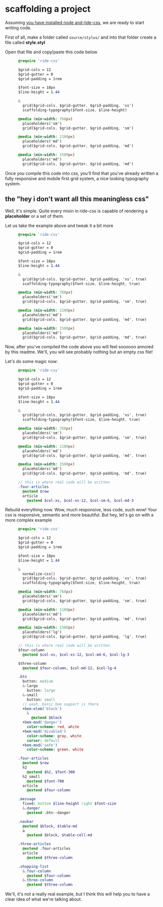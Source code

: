 # scaffolding a project

Assuming [you have installed node and ride-css](install.md), we are ready to start writing code.

First of all, make a folder called ```source/stylus/``` and into that folder create a file called **style.styl**

Open that file and copy/paste this code below

```sass
      @require 'ride-css'

      $grid-cols = 12
      $grid-gutter = 0
      $grid-padding = 1rem

      $font-size = 18px
      $line-height = 1.44

      &
        grid($grid-cols, $grid-gutter, $grid-padding, 'xs')
        scaffolding-typography($font-size, $line-height)

      @media (min-width: 768px)
        placeholders('sm')
        grid($grid-cols, $grid-gutter, $grid-padding, 'sm')

      @media (min-width: 1100px)
        placeholders('md')
        grid($grid-cols, $grid-gutter, $grid-padding, 'md')

      @media (min-width: 1500px)
        placeholders('md')
        grid($grid-cols, $grid-gutter, $grid-padding, 'md')
```

Once you compile this code into css, you'll find that you've already written a fully responsive and mobile first grid system, a nice looking typography system.

## the "hey i don't want all this meaningless css"

Well, it's simple. Quite every mixin in ride-css is capable of rendering a **placeholder** or a set of them.

Let us take the example above and tweak it a bit more

```sass
      @require 'ride-css'

      $grid-cols = 12
      $grid-gutter = 0
      $grid-padding = 1rem

      $font-size = 18px
      $line-height = 1.44

      &
        grid($grid-cols, $grid-gutter, $grid-padding, 'xs', true)
        scaffolding-typography($font-size, $line-height, true)

      @media (min-width: 768px)
        placeholders('sm')
        grid($grid-cols, $grid-gutter, $grid-padding, 'sm', true)

      @media (min-width: 1100px)
        placeholders('md')
        grid($grid-cols, $grid-gutter, $grid-padding, 'md', true)

      @media (min-width: 1500px)
        placeholders('md')
        grid($grid-cols, $grid-gutter, $grid-padding, 'md', true)
```

Now, after you've compiled the code above you will feel soooooo annoied by this readme. We'll, you will see probably nothing but an empty css file!

Let's do some magic now:

```sass
      @require 'ride-css'

      $grid-cols = 12
      $grid-gutter = 0
      $grid-padding = 1rem

      $font-size = 18px
      $line-height = 1.44

      &
        grid($grid-cols, $grid-gutter, $grid-padding, 'xs', true)
        scaffolding-typography($font-size, $line-height, true)

      @media (min-width: 768px)
        placeholders('sm')
        grid($grid-cols, $grid-gutter, $grid-padding, 'sm', true)

      @media (min-width: 1100px)
        placeholders('md')
        grid($grid-cols, $grid-gutter, $grid-padding, 'md', true)

      @media (min-width: 1500px)
        placeholders('md')
        grid($grid-cols, $grid-gutter, $grid-padding, 'md', true)

      // this is where real code will be written
      .four-articles
        @extend $row
        article
          @extend $col-xs, $col-xs-12, $col-sm-6, $col-md-3
```

Rebuild everything now. Wow, much responsive, less code, such wow! Your css is responsive, semantic and more beautiful. But hey, let's go on with a more complex example


```sass
      @require 'ride-css'

      $grid-cols = 12
      $grid-gutter = 0
      $grid-padding = 1rem

      $font-size = 18px
      $line-height = 1.44

      &
        normalize-css()
        grid($grid-cols, $grid-gutter, $grid-padding, 'xs', true)
        scaffolding-typography($font-size, $line-height, true)

      @media (min-width: 768px)
        placeholders('sm')
        grid($grid-cols, $grid-gutter, $grid-padding, 'sm', true)

      @media (min-width: 1100px)
        placeholders('md')
        grid($grid-cols, $grid-gutter, $grid-padding, 'md', true)

      @media (min-width: 1500px)
        placeholders('lg')
        grid($grid-cols, $grid-gutter, $grid-padding, 'lg', true)

      // this is where real code will be written
      $four-column
        @extend $col-xs, $col-xs-12, $col-md-6, $col-lg-3

      $three-column
        @extend $four-column, $col-md-12, $col-lg-4

      .btn
        button: medium
        &-large
          button: large
        &-small
          button: small
        // yeah, basic bem support is there
        +bem-elem('block')
          &
            @extend $block
        +bem-mod('danger')
          color-scheme: red, white
        +bem-mod('disabled')
          color-scheme: gray, white
          cursor: default
        +bem-mod('safe')
          color-scheme: green, white

      .four-articles
        @extend $row
        h2
          @extend $h2, $font-300
        h2 small
          @extend $font-700
        article
          @extend $four-column

      .message
        fixed: bottom $line-height right $font-size
        &.danger
          @extend .btn--danger

      .navbar
        @extend $block, $table-md
        a
          @extend $block, $table-cell-md

      .three-articles
        @extend .four-articles
        article
          @extend $three-column

      .shopping-list
        &.four-column
          @extend $four-column
        &.three-column
          @extend $three-column
```

We'll, it's not a really real example, but I think this will help you to have a clear idea of what we're talking about.
